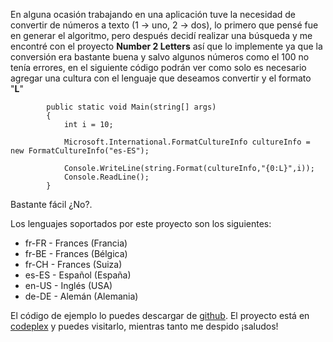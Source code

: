 En alguna ocasión trabajando en una aplicación tuve la necesidad de convertir de números a texto (1 -> uno, 2 -> dos), lo primero que pensé fue en generar el algoritmo, pero después decidí realizar una búsqueda y me encontré con el proyecto **Number 2 Letters** así que lo implemente ya que la conversión era bastante buena y salvo algunos números como el 100 no tenía errores, en el siguiente código podrán ver como solo es necesario agregar una cultura con el lenguaje que deseamos convertir y el formato "**L**"

```language-csharp
        public static void Main(string[] args)
        {
            int i = 10;

            Microsoft.International.FormatCultureInfo cultureInfo = new FormatCultureInfo("es-ES");

            Console.WriteLine(string.Format(cultureInfo,"{0:L}",i));
            Console.ReadLine();
        }
```

Bastante fácil ¿No?.

Los lenguajes soportados por este proyecto son los siguientes:

 * fr-FR - Frances (Francia)
 * fr-BE - Frances (Bélgica)
 * fr-CH - Frances (Suiza)
 * es-ES - Español (España)
 * en-US - Inglés (USA)
 * de-DE - Alemán (Alemania)

El código de ejemplo lo puedes descargar de [github](https://github.com/Satur01/NumbersToWords/blob/master/NumberToWords).
El proyecto está en [codeplex](https://n2l.codeplex.com/wikipage?title=How%20to%20implement%20the%20library) y puedes visitarlo, mientras tanto me despido ¡saludos!
